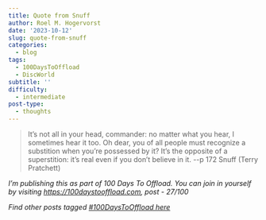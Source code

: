 ```yaml
---
title: Quote from Snuff
author: Roel M. Hogervorst
date: '2023-10-12'
slug: quote-from-snuff
categories:
  - blog
tags:
  - 100DaysToOffload
  - DiscWorld
subtitle: ''
difficulty:
  - intermediate
post-type:
  - thoughts
---
```


> It’s not all in your head, commander: no matter what you hear, I sometimes hear it too. Oh dear, you of all people must recognize a substition when you’re possessed by it? It’s the opposite of a superstition: it’s real even if you don’t believe in it. --p 172 Snuff (Terry Pratchett)



*I’m publishing this as part of 100 Days To Offload. You can join in yourself by visiting https://100daystooffload.com, post - 27/100*

*Find other posts tagged  [#100DaysToOffload here](https://notes.rmhogervorst.nl/tags/100DaysToOffload/)*
